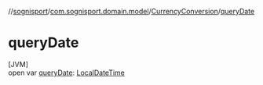 //[sognisport](../../../index.md)/[com.sognisport.domain.model](../index.md)/[CurrencyConversion](index.md)/[queryDate](query-date.md)

# queryDate

[JVM]\
open var [queryDate](query-date.md): [LocalDateTime](https://docs.oracle.com/javase/8/docs/api/java/time/LocalDateTime.html)
